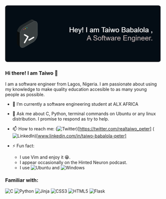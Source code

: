 ![Header](./github-header-image.png)


### Hi there! I am Taiwo 👋

I am a software engineer from Lagos, Nigeria. I am passionate about using my knowledge
to make quality education accesible to as many young people as possible.

- 🌱 I’m currently a software engineering student at ALX AFRICA
- 💬 Ask me about C, Python, terminal commands on Ubuntu or any linux distribution. I promise
   to respond as try to help.
- 📫 How to reach me: (![Twitter](https://img.shields.io/badge/Twitter-%231DA1F2.svg?style=for-the-badge&logo=Twitter&logoColor=white))[https://twitter.com/realtaiwo_peter] (![LinkedIn](https://img.shields.io/badge/linkedin-%230077B5.svg?style=for-the-badge&logo=linkedin&logoColor=white))[www.linkedin.com/in/taiwo-babalola-peter]

- ⚡ Fun fact: 
	- I use Vim and enjoy it 😁. 
	- I appear occasionally on the Hinted Neuron podcast.
	- I use ![Ubuntu](https://img.shields.io/badge/Ubuntu-E95420?style=for-the-badge&logo=ubuntu&logoColor=white) and ![Windows](https://img.shields.io/badge/Windows-0078D6?style=for-the-badge&logo=windows&logoColor=white)

### Familiar with:
![C](https://img.shields.io/badge/c-%2300599C.svg?style=for-the-badge&logo=c&logoColor=white) ![Python](https://img.shields.io/badge/python-3670A0?style=for-the-badge&logo=python&logoColor=ffdd54) ![Jinja](https://img.shields.io/badge/jinja-white.svg?style=for-the-badge&logo=jinja&logoColor=black) ![CSS3](https://img.shields.io/badge/css3-%231572B6.svg?style=for-the-badge&logo=css3&logoColor=white) ![HTML5](https://img.shields.io/badge/html5-%23E34F26.svg?style=for-the-badge&logo=html5&logoColor=white) ![Flask](https://img.shields.io/badge/flask-%23000.svg?style=for-the-badge&logo=flask&logoColor=white)  



<!--
**Taiwopeter-babs/Taiwopeter-babs** is a ✨ _special_ ✨ repository because its `README.md` (this file) appears on your GitHub profile.

Here are some ideas to get you started:

- 🔭 I’m currently working on ...
- 🌱 I’m currently learning ...
- 👯 I’m looking to collaborate on ...
- 🤔 I’m looking for help with ...
- 💬 Ask me about ...
- 📫 How to reach me: ...
- 😄 Pronouns: ...
- ⚡ Fun fact: ...
-->
